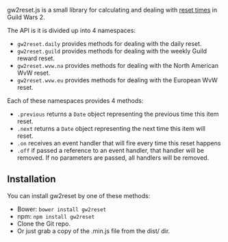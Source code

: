 gw2reset.js is a small library for calculating and dealing with [reset times](http://wiki.guildwars2.com/wiki/Upcoming_changes_and_features#Automated_changes) in Guild Wars 2.

The API is it is divided up into 4 namespaces:

* `gw2reset.daily` provides methods for dealing with the daily reset.
* `gw2reset.guild` provides methods for dealing with the weekly Guild reward reset.
* `gw2reset.wvw.na` provides methods for dealing with the North American WvW reset.
* `gw2reset.wvw.eu` provides methods for dealing with the European WvW reset.

Each of these namespaces provides 4 methods:

* `.previous` returns a `Date` object representing the previous time this item reset.
* `.next` returns a `Date` object representing the next time this item will reset.
* `.on` receives an event handler that will fire every time this reset happens
* `.off` if passed a reference to an event handler, that handler will be removed.
  If no parameters are passed, all handlers will be removed.

Installation
------------
You can install gw2reset by one of these methods:
* Bower: `bower install gw2reset`
* npm: `npm install gw2reset`
* Clone the Git repo.
* Or just grab a copy of the .min.js file from the dist/ dir.
